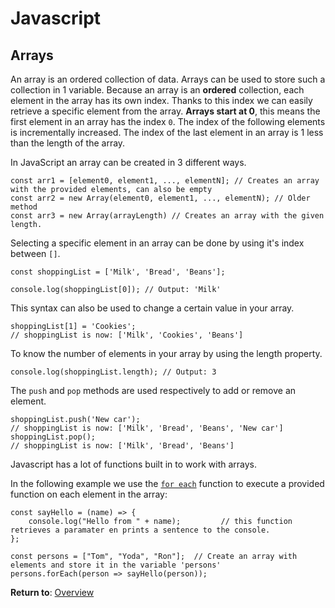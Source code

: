 # Javascript

## Arrays

An array is an ordered collection of data. Arrays can be used to store such a collection in 1 variable.
Because an array is an **ordered** collection, each element in the array has its own index. Thanks to this index we can easily retrieve a specific element from the array.
**Arrays start at 0**, this means the first element in an array has the index `0`. The index of the following elements is incrementally increased. The index of the last element in an array is 1 less than the length of the array.

In JavaScript an array can be created in 3 different ways.

```
const arr1 = [element0, element1, ..., elementN]; // Creates an array with the provided elements, can also be empty
const arr2 = new Array(element0, element1, ..., elementN); // Older method
const arr3 = new Array(arrayLength) // Creates an array with the given length.
```

Selecting a specific element in an array can be done by using it's index between `[]`.

```
const shoppingList = ['Milk', 'Bread', 'Beans'];

console.log(shoppingList[0]); // Output: 'Milk'
```

This syntax can also be used to change a certain value in your array.

```
shoppingList[1] = 'Cookies';
// shoppingList is now: ['Milk', 'Cookies', 'Beans']
```

To know the number of elements in your array by using the length property.

```
console.log(shoppingList.length); // Output: 3
```

The `push` and `pop` methods are used respectively to add or remove an element. 

```
shoppingList.push('New car');
// shoppingList is now: ['Milk', 'Bread', 'Beans', 'New car']
shoppingList.pop();
// shoppingList is now: ['Milk', 'Bread', 'Beans']
```

Javascript has a lot of functions built in to work with arrays.

In the following example we use the [``for each``](https://developer.mozilla.org/en-US/docs/Web/JavaScript/Reference/Global_Objects/Array/forEach) function to execute a provided function on each element in the array:

```
const sayHello = (name) => {
    console.log("Hello from " + name);         // this function retrieves a paramater en prints a sentence to the console.
};

const persons = ["Tom", "Yoda", "Ron"];  // Create an array with elements and store it in the variable 'persons'
persons.forEach(person => sayHello(person));
```

**Return to**:  [Overview](../)  